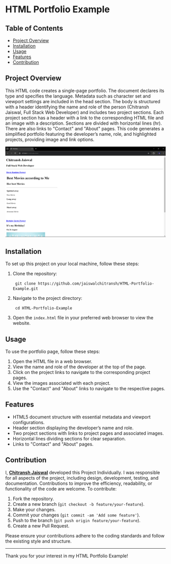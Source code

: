 # HTML Portfolio Example

## Table of Contents
- [Project Overview](#project-overview)
- [Installation](#installation)
- [Usage](#usage)
- [Features](#features)
- [Contribution](#contribution)


## Project Overview
This HTML code creates a single-page portfolio. The document declares its type and specifies the language. Metadata such as character set and viewport settings are included in the head section. The body is structured with a header identifying the name and role of the person (Chitransh Jaiswal, Full Stack Web Developer) and includes two project sections. Each project section has a header with a link to the corresponding HTML file and an image with a description. Sections are divided with horizontal lines (hr). There are also links to "Contact" and "About" pages. This code generates a simplified portfolio featuring the developer’s name, role, and highlighted projects, providing image and link options.

![alt text](https://github.com/jaiswalchitransh/HTML-Portfolio-Example/blob/main/Sample%20Output/Sample%20Output%201.png)

## Installation
To set up this project on your local machine, follow these steps:
1. Clone the repository:

        git clone https://github.com/jaiswalchitransh/HTML-Portfolio-Example.git
 
3. Navigate to the project directory:

        cd HTML-Portfolio-Example

5. Open the `index.html` file in your preferred web browser to view the website.


## Usage
To use the portfolio page, follow these steps:
1. Open the HTML file in a web browser.
2. View the name and role of the developer at the top of the page.
3. Click on the project links to navigate to the corresponding project pages.
4. View the images associated with each project.
5. Use the "Contact" and "About" links to navigate to the respective pages.


## Features
- HTML5 document structure with essential metadata and viewport configurations.
- Header section displaying the developer’s name and role.
- Two project sections with links to project pages and associated images.
- Horizontal lines dividing sections for clear separation.
- Links to "Contact" and "About" pages.


## Contribution
I, **[Chitransh Jaiswal](https://www.linkedin.com/in/jaiswalchitransh/)** developed this Project Individually. I was responsible for all aspects of the project, including design, development, testing, and documentation.
Contributions to improve the efficiency, readability, or functionality of the code are welcome. To contribute:
1. Fork the repository.
2. Create a new branch (`git checkout -b feature/your-feature`).
3. Make your changes.
4. Commit your changes (`git commit -am 'Add some feature'`).
5. Push to the branch (`git push origin feature/your-feature`).
6. Create a new Pull Request.

Please ensure your contributions adhere to the coding standards and follow the existing style and structure.

---

Thank you for your interest in my HTML Portfolio Example!

